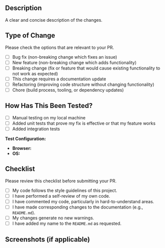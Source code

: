 <!--
Thank you for contributing! Please provide a clear and concise description of your changes.
-->

## Description

<!--
Provide a general summary of your changes in the title and a more detailed description below.
What problem does this solve? What is the main goal of this PR?
-->

A clear and concise description of the changes.

## Type of Change

Please check the options that are relevant to your PR.

- [ ] Bug fix (non-breaking change which fixes an issue)
- [ ] New feature (non-breaking change which adds functionality)
- [ ] Breaking change (fix or feature that would cause existing functionality to not work as expected)
- [ ] This change requires a documentation update
- [ ] Refactoring (improving code structure without changing functionality)
- [ ] Chore (build process, tooling, or dependency updates)

## How Has This Been Tested?

<!--
Please describe the tests that you ran to verify your changes.
Provide instructions so we can reproduce. Please also list any relevant details for your test configuration.
-->

- [ ] Manual testing on my local machine
- [ ] Added unit tests that prove my fix is effective or that my feature works
- [ ] Added integration tests

**Test Configuration:**

- **Browser:**
- **OS:**

## Checklist

Please review this checklist before submitting your PR.

- [ ] My code follows the style guidelines of this project.
- [ ] I have performed a self-review of my own code.
- [ ] I have commented my code, particularly in hard-to-understand areas.
- [ ] I have made corresponding changes to the documentation (e.g., `README.md`).
- [ ] My changes generate no new warnings.
- [ ] I have added my name to the `README.md` as requested.

## Screenshots (if applicable)

<!-- If your PR includes UI changes, please add screenshots to show the "before" and "after" states. -->
